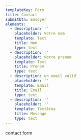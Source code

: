 ```yaml
---
templateKey: Form
title: Contact
submitbtn: Envoyer
elements:
  - description: ''
    placeholder: Votre nom
    template: Text
    title: Nom
    type: text
  - description: ''
    placeholder: Votre prenom
    template: Text
    title: Prenom
    type: text
  - description: un email valid
    placeholder: ''
    template: Email
    title: Email
    type: text
  - description: ''
    placeholder: ''
    template: TextArea
    title: Message
    type: text
---
```

contact form
